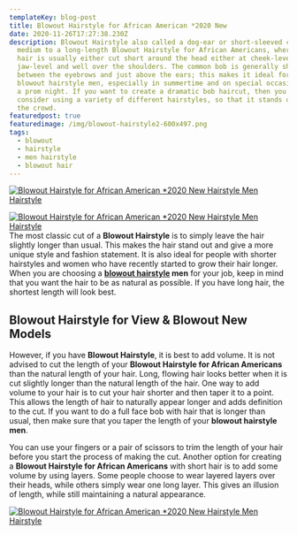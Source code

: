 ```yaml
---
templateKey: blog-post
title: Blowout Hairstyle for African American *2020 New
date: 2020-11-26T17:27:38.230Z
description: Blowout Hairstyle also called a dog-ear or short-sleeved cut is a
  medium to a long-length Blowout Hairstyle for African Americans, where the
  hair is usually either cut short around the head either at cheek-level or
  jaw-level and well over the shoulders. The common bob is generally short
  between the eyebrows and just above the ears; this makes it ideal for men with
  blowout hairstyle men, especially in summertime and on special occasions, like
  a prom night. If you want to create a dramatic bob haircut, then you should
  consider using a variety of different hairstyles, so that it stands out from
  the crowd.
featuredpost: true
featuredimage: /img/blowout-hairstyle2-600x497.png
tags:
  - blowout
  - hairstyle
  - men hairstyle
  - blowout hair
---
```

<!--StartFragment-->

[![Blowout Hairstyle for African American \*2020 New Hairstyle Men Hairstyle  ](https://shortbestnewhair.com/wp-content/uploads/2020/11/blowout-hairstyle-600x35.png "Blowout Hairstyle for African American *2020 New Hairstyle Men Hairstyle  ")](https://shortbestnewhair.com/wp-content/uploads/2020/11/blowout-hairstyle.png)



[![Blowout Hairstyle for African American \*2020 New Hairstyle Men Hairstyle  ](https://shortbestnewhair.com/wp-content/uploads/2020/11/blowout-hairstyle1.png "Blowout Hairstyle for African American *2020 New Hairstyle Men Hairstyle  ")](https://shortbestnewhair.com/wp-content/uploads/2020/11/blowout-hairstyle1.png)The most classic cut of a **Blowout Hairstyle** is to simply leave the hair slightly longer than usual. This makes the hair stand out and give a more unique style and fashion statement. It is also ideal for people with shorter hairstyles and women who have recently started to grow their hair longer. When you are choosing a **[blowout hairstyle](https://shortbestnewhair.com/blowout-hairstyle-for-african-american-2020-new/) men** for your job, keep in mind that you want the hair to be as natural as possible. If you have long hair, the shortest length will look best.

## Blowout Hairstyle for View & Blowout New Models

However, if you have **Blowout Hairstyle**, it is best to add volume. It is not advised to cut the length of your **Blowout Hairstyle for African Americans** than the natural length of your hair. Long, flowing hair looks better when it is cut slightly longer than the natural length of the hair. One way to add volume to your hair is to cut your hair shorter and then taper it to a point. This allows the length of hair to naturally appear longer and adds definition to the cut. If you want to do a full face bob with hair that is longer than usual, then make sure that you taper the length of your **blowout hairstyle men**.

You can use your fingers or a pair of scissors to trim the length of your hair before you start the process of making the cut. Another option for creating a **Blowout Hairstyle for African Americans** with short hair is to add some volume by using layers. Some people choose to wear layered layers over their heads, while others simply wear one long layer. This gives an illusion of length, while still maintaining a natural appearance.

[![Blowout Hairstyle for African American \*2020 New Hairstyle Men Hairstyle  ](https://shortbestnewhair.com/wp-content/uploads/2020/11/blowout-hairstyle2-600x497.png "Blowout Hairstyle for African American *2020 New Hairstyle Men Hairstyle  ")](https://shortbestnewhair.com/wp-content/uploads/2020/11/blowout-hairstyle2.png)

<!--EndFragment-->